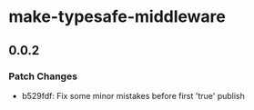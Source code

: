 # make-typesafe-middleware

## 0.0.2

### Patch Changes

- b529fdf: Fix some minor mistakes before first 'true' publish

